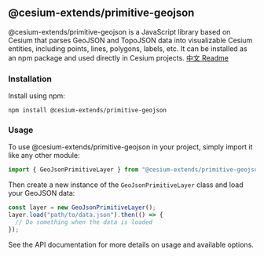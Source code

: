 ## @cesium-extends/primitive-geojson

@cesium-extends/primitive-geojson is a JavaScript library based on Cesium that parses GeoJSON and TopoJSON data into visualizable Cesium entities, including points, lines, polygons, labels, etc. It can be installed as an npm package and used directly in Cesium projects.
[中文 Readme](./README_CN.md)

### Installation

Install using npm:

```
npm install @cesium-extends/primitive-geojson
```

### Usage

To use @cesium-extends/primitive-geojson in your project, simply import it like any other module:

```javascript
import { GeoJsonPrimitiveLayer } from "@cesium-extends/primitive-geojson";
```

Then create a new instance of the `GeoJsonPrimitiveLayer` class and load your GeoJSON data:

```javascript
const layer = new GeoJsonPrimitiveLayer();
layer.load("path/to/data.json").then(() => {
  // Do something when the data is loaded
});
```

See the API documentation for more details on usage and available options.

